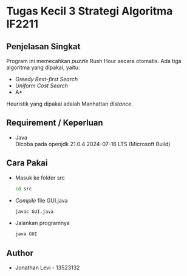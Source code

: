 # Tugas Kecil 3 Strategi Algoritma IF2211

## Penjelasan Singkat

Program ini memecahkan *puzzle* Rush Hour secara otomatis. Ada tiga algoritma yang dipakai, yaitu:

* *Greedy Best-first Search*
* *Uniform Cost Search*
* A*

Heuristik yang dipakai adalah Manhattan *distance*.

## Requirement / Keperluan

* Java  
  Dicoba pada openjdk 21.0.4 2024-07-16 LTS (Microsoft Build)

## Cara Pakai

* Masuk ke folder src

    ```bash
    cd src
    ```

* *Compile* file GUI.java

    ```bash
    javac GUI.java
    ```

* Jalankan programnya

    ```bash
    java GUI
    ```

## Author

* Jonathan Levi - 13523132
